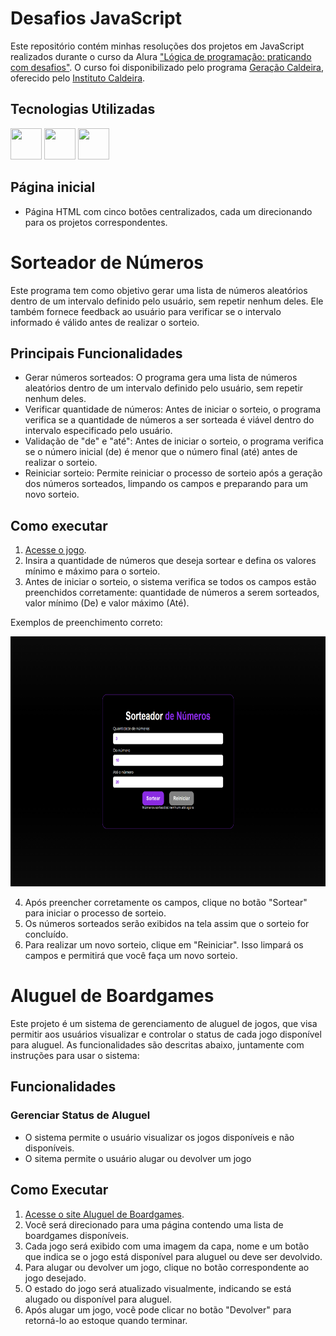 <h1>Desafios JavaScript</h1>

<p>Este repositório contém minhas resoluções dos projetos em JavaScript realizados durante o curso da Alura <a href="https://cursos.alura.com.br/course/logica-programacao-praticando-desafios">"Lógica de programação: praticando com desafios"</a>. O curso foi disponibilizado pelo programa <a href="https://www.geracaocaldeira.org/">Geração Caldeira</a>, oferecido pelo <a href="https://institutocaldeira.org.br/">Instituto Caldeira</a>.</p>

<h2>Tecnologias Utilizadas</h2>
<div>
    <img src="https://cdn.jsdelivr.net/gh/devicons/devicon@latest/icons/html5/html5-original.svg" width="50" height="50" />
    <img src="https://cdn.jsdelivr.net/gh/devicons/devicon@latest/icons/css3/css3-original.svg" width="50" height="50" />
    <img src="https://cdn.jsdelivr.net/gh/devicons/devicon@latest/icons/javascript/javascript-original.svg" width="50" height="50" />
</div>

<h2>Página inicial</h2>
<ul>
    <li>Página HTML com cinco botões centralizados, cada um direcionando para os projetos correspondentes.</li>
</ul>

<h1>Sorteador de Números</h1>
<p>Este programa tem como objetivo gerar uma lista de números aleatórios dentro de um intervalo definido pelo usuário, sem repetir nenhum deles. Ele também fornece feedback ao usuário para verificar se o intervalo informado é válido antes de realizar o sorteio.</p>

<h2>Principais Funcionalidades</h2>
<ul>
    <li>Gerar números sorteados: O programa gera uma lista de números aleatórios dentro de um intervalo definido pelo usuário, sem repetir nenhum deles.</li>
    <li>Verificar quantidade de números: Antes de iniciar o sorteio, o programa verifica se a quantidade de números a ser sorteada é viável dentro do intervalo especificado pelo usuário.</li>
    <li>Validação de "de" e "até": Antes de iniciar o sorteio, o programa verifica se o número inicial (de) é menor que o número final (até) antes de realizar o sorteio.</li>
    <li>Reiniciar sorteio: Permite reiniciar o processo de sorteio após a geração dos números sorteados, limpando os campos e preparando para um novo sorteio.</li>
</ul>

<h2>Como executar</h2>
<ol>
    <li><a href="#">Acesse o jogo</a>.</li>
    <li>Insira a quantidade de números que deseja sortear e defina os valores mínimo e máximo para o sorteio.</li>
    <li>Antes de iniciar o sorteio, o sistema verifica se todos os campos estão preenchidos corretamente: quantidade de números a serem sorteados, valor mínimo (De) e valor máximo (Até).</li>
</ol>

<p>Exemplos de preenchimento correto:</p>
<div align="center">
    <img src="./assets/exemploSortearNumeros.png" height="400"/>
</div>

<ol start="4">
    <li>Após preencher corretamente os campos, clique no botão "Sortear" para iniciar o processo de sorteio.</li>
    <li>Os números sorteados serão exibidos na tela assim que o sorteio for concluído.</li>
    <li>Para realizar um novo sorteio, clique em "Reiniciar". Isso limpará os campos e permitirá que você faça um novo sorteio.</li>
</ol>

<h1>Aluguel de Boardgames</h1>
<p>Este projeto é um sistema de gerenciamento de aluguel de jogos, que visa permitir aos usuários visualizar e controlar o status de cada jogo disponível para aluguel. As funcionalidades são descritas abaixo, juntamente com instruções para usar o sistema:
</p>

<h2>Funcionalidades</h2>
<h3>Gerenciar Status de Aluguel</h3>
<ul>
    <li>O sistema permite o usuário visualizar os jogos disponíveis e não disponíveis.</li>
    <li>O sitema permite o usuário alugar ou devolver um jogo</li>
</ul>

<h2>Como Executar</h2>
<ol>
    <li><a href="#">Acesse o site Aluguel de Boardgames</a>.</li>
    <li>Você será direcionado para uma página contendo uma lista de boardgames disponíveis.</li>
    <li>Cada jogo será exibido com uma imagem da capa, nome e um botão que indica se o jogo está disponível para aluguel ou deve ser devolvido.</li>
    <li>Para alugar ou devolver um jogo, clique no botão correspondente ao jogo desejado.</li>
    <li>O estado do jogo será atualizado visualmente, indicando se está alugado ou disponível para aluguel.</li>
    <li>Após alugar um jogo, você pode clicar no botão "Devolver" para retorná-lo ao estoque quando terminar.</li>
</ol>
